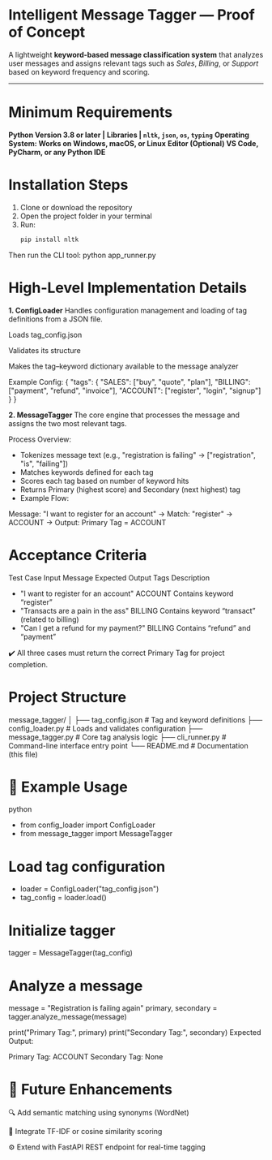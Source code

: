  # Intelligent Message Tagger — Proof of Concept

A lightweight **keyword-based message classification system** that analyzes user messages and assigns relevant tags such as *Sales*, *Billing*, or *Support* based on keyword frequency and scoring.

---

# Minimum Requirements
**Python  Version 3.8 or later |**
**Libraries | `nltk`, `json`, `os`, `typing`**
**Operating System: Works on Windows, macOS, or Linux**
**Editor (Optional)  VS Code, PyCharm, or any Python IDE**

# Installation Steps

1. Clone or download the repository  
2. Open the project folder in your terminal  
3. Run:
   ```bash
   pip install nltk
Then run the CLI tool:
python app_runner.py

# High-Level Implementation Details
**1. ConfigLoader**
Handles configuration management and loading of tag definitions from a JSON file.

Loads tag_config.json

Validates its structure

Makes the tag–keyword dictionary available to the message analyzer

Example Config:
{
  "tags": {
    "SALES": ["buy", "quote", "plan"],
    "BILLING": ["payment", "refund", "invoice"],
    "ACCOUNT": ["register", "login", "signup"]
  }
}

**2. MessageTagger**
The core engine that processes the message and assigns the two most relevant tags.

Process Overview:

- Tokenizes message text (e.g., "registration is failing" → ["registration", "is", "failing"])
- Matches keywords defined for each tag
- Scores each tag based on number of keyword hits
- Returns Primary (highest score) and Secondary (next highest) tag
- Example Flow:

Message: "I want to register for an account"
→ Match: "register" → ACCOUNT
→ Output: Primary Tag = ACCOUNT
# Acceptance Criteria
Test Case	Input Message	Expected Output Tags	Description
- "I want to register for an account"	ACCOUNT	Contains keyword “register”
- "Transacts are a pain in the ass"	BILLING	Contains keyword “transact” (related to billing)
- "Can I get a refund for my payment?"	BILLING	Contains “refund” and “payment”

✔️ All three cases must return the correct Primary Tag for project completion.

# Project Structure
message_tagger/
│
├── tag_config.json          # Tag and keyword definitions
├── config_loader.py         # Loads and validates configuration
├── message_tagger.py        # Core tag analysis logic
├── cli_runner.py            # Command-line interface entry point
└── README.md                # Documentation (this file)

# 🚀 Example Usage
python
- from config_loader import ConfigLoader
- from message_tagger import MessageTagger

# Load tag configuration
- loader = ConfigLoader("tag_config.json")
- tag_config = loader.load()

# Initialize tagger
tagger = MessageTagger(tag_config)

# Analyze a message
message = "Registration is failing again"
primary, secondary = tagger.analyze_message(message)

print("Primary Tag:", primary)
print("Secondary Tag:", secondary)
Expected Output:

Primary Tag: ACCOUNT
Secondary Tag: None

# 🧩 Future Enhancements
🔍 Add semantic matching using synonyms (WordNet)

🧠 Integrate TF-IDF or cosine similarity scoring

⚙️ Extend with FastAPI REST endpoint for real-time tagging
